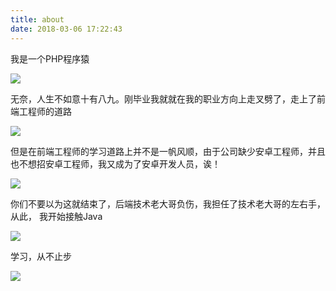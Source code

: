```yaml
---
title: about
date: 2018-03-06 17:22:43
---
```

我是一个PHP程序猿

![](http://img.mp.itc.cn/upload/20160901/d983d557183e4383b7376adce6ff548d_th.jpg)

无奈，人生不如意十有八九。刚毕业我就就在我的职业方向上走叉劈了，走上了前端工程师的道路

![](http://img.mp.itc.cn/upload/20170707/8991707d4203408a8fa17dd8578db8b2_th.jpg)

但是在前端工程师的学习道路上并不是一帆风顺，由于公司缺少安卓工程师，并且也不想招安卓工程师，我又成为了安卓开发人员，诶！

![](http://img.mp.itc.cn/upload/20160428/23cd19d88113490eb03de2cc045ee6d1_th.jpg)

你们不要以为这就结束了，后端技术老大哥负伤，我担任了技术老大哥的左右手，从此， 我开始接触Java

![](http://img.mp.itc.cn/upload/20160914/38b0c776230244d7a7b7431c85bde0ac_th.jpg)

学习，从不止步

![](http://img1.mp.oeeee.com/201710/24/32f71fbecdb1d386.jpg)